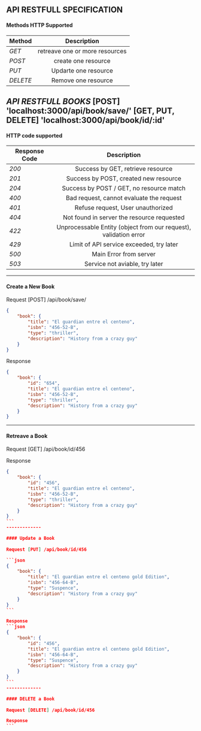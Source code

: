 ## API RESTFULL SPECIFICATION


#### Methods HTTP Supported
| Method        | Description                     |
| ------------- |:-------------------------------:|
| *GET*         | retreave one or more resources  |
| *POST*        | create one resource             |
| *PUT*         | Updarte one resource            |
| *DELETE*      | Remove one resource             |

*API RESTFULL BOOKS*
[POST] 'localhost:3000/api/book/save/'
[GET, PUT, DELETE] 'localhost:3000/api/book/id/:id'
--------

#### HTTP code supported
| Response Code | Description                                                      |
| ------------- |:----------------------------------------------------------------:|
| *200*         | Success by GET, retrieve resource                                |
| *201*         | Success by POST, created new resource                            |
| *204*         | Success by POST / GET, no resource match                         |
| *400*         | Bad request, cannot evaluate the request                         |
| *401*         | Refuse request, User unauthorized                                |
| *404*         | Not found in server the resource requested                       |
| *422*         | Unprocessable Entity (object from our request), validation error |
| *429*         | Limit of API service exceeded, try later                         |
| *500*         | Main Error from server                                           |
| *503*         | Service not aviable, try later                                   |
--------

#### Create a New Book

Request [POST] /api/book/save/

```json
{
    "book": {
        "title": "El guardian entre el centeno",
        "isbn": "456-52-B",
        "type": "thriller",
        "description": "History from a crazy guy"
    }
}
```

Response

```json
{
    "book": {
        "id": "654",
        "title": "El guardian entre el centeno",
        "isbn": "456-52-B",
        "type": "thriller",
        "description": "History from a crazy guy"
    }
}
```
-------------

#### Retreave a Book

Request [GET] /api/book/id/456

Response
``````json
{
    "book": {
        "id": "456",
        "title": "El guardian entre el centeno",
        "isbn": "456-52-B",
        "type": "thriller",
        "description": "History from a crazy guy"
    }
}
```
-------------

#### Update a Book
    
Request [PUT] /api/book/id/456

```json
{
    "book": {
        "title": "El guardian entre el centeno gold Edition",
        "isbn": "456-64-B",
        "type": "Suspence",
        "description": "History from a crazy guy"
    }
}
```

Response
```json
{
    "book": {
        "id": "456",
        "title": "El guardian entre el centeno gold Edition",
        "isbn": "456-64-B",
        "type": "Suspence",
        "description": "History from a crazy guy"
    }
}
```
-------------

#### DELETE a Book
    
Request [DELETE] /api/book/id/456

Response
```